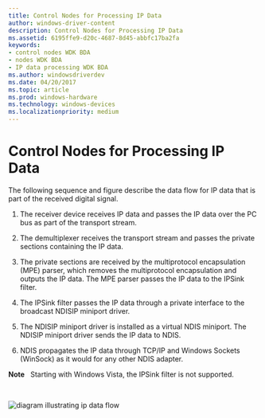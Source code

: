 ```yaml
---
title: Control Nodes for Processing IP Data
author: windows-driver-content
description: Control Nodes for Processing IP Data
ms.assetid: 6195ffe9-d20c-4687-8d45-abbfc17ba2fa
keywords:
- control nodes WDK BDA
- nodes WDK BDA
- IP data processing WDK BDA
ms.author: windowsdriverdev
ms.date: 04/20/2017
ms.topic: article
ms.prod: windows-hardware
ms.technology: windows-devices
ms.localizationpriority: medium
---
```


# Control Nodes for Processing IP Data





The following sequence and figure describe the data flow for IP data that is part of the received digital signal.

1.  The receiver device receives IP data and passes the IP data over the PC bus as part of the transport stream.

2.  The demultiplexer receives the transport stream and passes the private sections containing the IP data.

3.  The private sections are received by the multiprotocol encapsulation (MPE) parser, which removes the multiprotocol encapsulation and outputs the IP data. The MPE parser passes the IP data to the IPSink filter.

4.  The IPSink filter passes the IP data through a private interface to the broadcast NDISIP miniport driver.

5.  The NDISIP miniport driver is installed as a virtual NDIS miniport. The NDISIP miniport driver sends the IP data to NDIS.

6.  NDIS propagates the IP data through TCP/IP and Windows Sockets (WinSock) as it would for any other NDIS adapter.

**Note**   Starting with Windows Vista, the IPSink filter is not supported.

 

![diagram illustrating ip data flow](images/ipdata.png)

 

 




